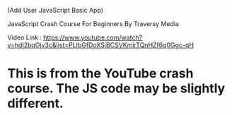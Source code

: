 (Add User JavaScript Basic App)

JavaScript Crash Course For Beginners By Traversy Media

Video Link : https://www.youtube.com/watch?v=hdI2bqOjy3c&list=PLIbGfDoXSjBCSVKmirTQnHZf6q0Ggc-qH


# This is from the YouTube crash course. The JS code may be slightly different.
